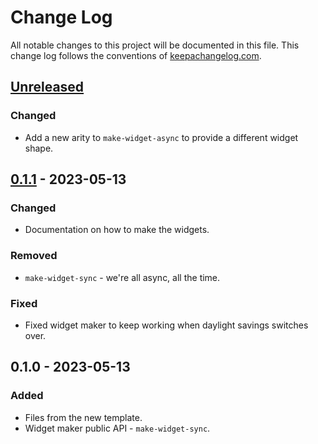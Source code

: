 # Change Log
All notable changes to this project will be documented in this file. This change log follows the conventions of [keepachangelog.com](http://keepachangelog.com/).

## [Unreleased]
### Changed
- Add a new arity to `make-widget-async` to provide a different widget shape.

## [0.1.1] - 2023-05-13
### Changed
- Documentation on how to make the widgets.

### Removed
- `make-widget-sync` - we're all async, all the time.

### Fixed
- Fixed widget maker to keep working when daylight savings switches over.

## 0.1.0 - 2023-05-13
### Added
- Files from the new template.
- Widget maker public API - `make-widget-sync`.

[Unreleased]: https://sourcehost.site/your-name/etlp-pg-connect/compare/0.1.1...HEAD
[0.1.1]: https://sourcehost.site/your-name/etlp-pg-connect/compare/0.1.0...0.1.1
